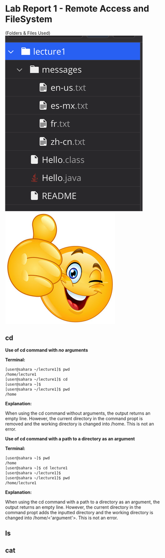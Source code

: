 # Lab Report 1 - Remote Access and FileSystem
(Folders & Files Used)
![Image](files.png)
![Image](360_F_217188426_smgwnDFnQC5DHQ8mKGkdsMO7oDDP5nZn.jpg)

## cd 
**Use of cd command with *no* arguments**


**Terminal:**
```
[user@sahara ~/lecture1]$ pwd
/home/lecture1
[user@sahara ~/lecture1]$ cd
[user@sahara ~]$
[user@sahara ~/lecture1]$ pwd
/home
```
**Explanation:**

When using the cd command without arguments, the output returns an empty line. However, the current directory in the command propt is removed and the working directory is changed into /home. This is not an error.

**Use of cd command with a path to a directory as an argument**


**Terminal:**
```
[user@sahara ~]$ pwd
/home
[user@sahara ~]$ cd lecture1
[user@sahara ~/lecture1]$ 
[user@sahara ~/lecture1]$ pwd
/home/lecture1
```
**Explanation:**

When using the cd command with a path to a directory as an argument, the output returns an empty line. However, the current directory in the command propt adds the inputted directory and the working directory is changed into /home/<'argument'>. This is not an error.

## ls

## cat
